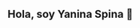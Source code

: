 ## Hola, soy Yanina Spina 👋

<!--
**yaninaspina1/yaninaspina1** is a ✨ _special_ ✨ repository because its `README.md` (this file) appears on your GitHub profile.




Soy **Data Scientist** y **Data Engineer Jr.** con experiencia en análisis de datos, construcción de pipelines ETL y desarrollo de modelos de Machine Learning.  
Me especializo en la **automatización de flujos de datos** y en la creación de soluciones escalables usando **Python**, **Google Cloud** y **Airflow**.

---

### 🚀 Proyectos Destacados

- 🎯 **[EL CAMINO REAL - Comida Mexicana](https://github.com/yaninaspina1/YELP-GOOGLE-MAPS---REVIEWS-AND-RECOMMENDATIONS)**  
  Análisis de reseñas de Yelp y Google Maps para la industria gastronómica. Incluye dashboards, análisis de sentimiento y sistemas de recomendación.

- 🎬 **Recomendador de Películas**  
  Sistema de recomendación basado en Machine Learning y análisis de datos.

- ⚙️ **Automatización ETL**  
  Implementación de pipelines ETL con Airflow y Google Cloud Platform.

---

### 🧠 Habilidades

- **Data Science**: Machine Learning, Análisis de Sentimientos, NLP  
- **Big Data**: GCP, BigQuery, Data Lakes  
- **Automatización**: Apache Airflow, Python, Pandas  
- **Aplicaciones Web**: Streamlit

---

### 📫 Conectemos

[![LinkedIn](https://img.shields.io/badge/-LinkedIn-blue?logo=linkedin&style=flat-square)](https://www.linkedin.com/in/tu_usuario_aqui)  
[![GitHub](https://img.shields.io/badge/-GitHub-000?logo=github&style=flat-square)](https://github.com/yaninaspina1)  
✉️ yanina_05_19@hotmail.com

---
